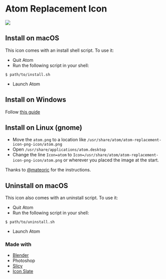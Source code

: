 # Atom Replacement Icon

![](https://rawgithub.com/edwardloveall/atom-replacement-icon/master/screenshot.png)

## Install on macOS

This icon comes with an install shell script. To use it:

* Quit Atom
* Run the following script in your shell:

```shell
$ path/to/install.sh
```

* Launch Atom

## Install on Windows

Follow [this guide](http://www.howtogeek.com/75983/stupid-geek-tricks-how-to-modify-the-icon-of-an-.exe-file)

## Install on Linux (gnome)

* Move the `atom.png` to a location like `/usr/share/atom/atom-replacement-icon-png-icon/atom.png`
* Open `/usr/share/applications/atom.desktop`
* Change the line `Icon=atom` to `Icon=/usr/share/atom/atom-replacement-icon-png-icon/atom.png` or wherever you placed the image at the start.

Thanks to [@mateoric](https://github.com/edwardloveall/atom-replacement-icon/issues/5#issuecomment-290458578) for the instructions.

## Uninstall on macOS

This icon also comes with an uninstall script. To use it:

* Quit Atom
* Run the following script in your shell:

```shell
$ path/to/uninstall.sh
```

* Launch Atom

### Made with

* [Blender](http://www.blender.org)
* Photoshop
* [Slicy](http://macrabbit.com/slicy/)
* [Icon Slate](http://www.kodlian.com/apps/icon-slate)
